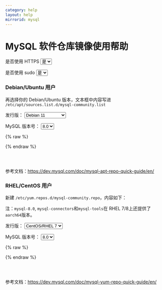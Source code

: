 ```yaml
---
category: help
layout: help
mirrorid: mysql
---
```


# MySQL 软件仓库镜像使用帮助

<form class="form-inline">
<div class="form-group">
	<label>是否使用 HTTPS</label>
	<select id="http-select" class="form-control content-select" data-target="#content-0,#content-1">
	  <option data-http_protocol="https://" selected>是</option>
	  <option data-http_protocol="http://">否</option>
	</select>
</div>
</form>


<form class="form-inline">
<div class="form-group">
	<label>是否使用 sudo</label>
	<select id="sudo-select" class="form-control content-select" data-target="#content-0,#content-1">
	  <option data-sudo="sudo " selected>是</option>
	  <option data-sudo="">否</option>
	</select>
</div>
</form>



### Debian/Ubuntu 用户

再选择你的 Debian/Ubuntu 版本，文本框中内容写进 `/etc/apt/sources.list.d/mysql-community.list`



<form class="form-inline">
<div class="form-group">
  <label>发行版：</label>
    <select id="select-0-0" class="form-control content-select" data-target="#content-0">
      <option data-os_name="debian" data-release_name="bullseye" selected>Debian 11</option>
      <option data-os_name="debian" data-release_name="buster">Debian 10</option>
      <option data-os_name="debian" data-release_name="stretch">Debian 9</option>
      <option data-os_name="debian" data-release_name="jessie">Debian 8</option>
      <option data-os_name="ubuntu" data-release_name="jammy">Ubuntu 22.04 LTS</option>
      <option data-os_name="ubuntu" data-release_name="focal">Ubuntu 20.04 LTS</option>
      <option data-os_name="ubuntu" data-release_name="bionic">Ubuntu 18.04 LTS</option>
      <option data-os_name="ubuntu" data-release_name="xenial">Ubuntu 16.04 LTS</option>
    </select>
</div>
</form>

<form class="form-inline">
<div class="form-group">
  <label>MySQL 版本号：</label>
    <select id="select-0-1" class="form-control content-select" data-target="#content-0">
      <option data-version="8.0" selected>8.0</option>
      <option data-version="5.7">5.7</option>
      <option data-version="5.6">5.6</option>
    </select>
</div>
</form>

{% raw %}
<script id="template-0" type="x-tmpl-markup">
deb {{http_protocol}}{{mirror}}/apt/{{os_name}} {{release_name}} mysql-{{version}} mysql-tools
</script>
{% endraw %}

<p></p>

<pre>
<code id="content-0" class="language-properties" data-template="#template-0" data-select="#http-select,#sudo-select,#select-0-0,#select-0-1">
</code>
</pre>


参考文档：https://dev.mysql.com/doc/mysql-apt-repo-quick-guide/en/

### RHEL/CentOS 用户

新建 `/etc/yum.repos.d/mysql-community.repo`，内容如下：

注：`mysql-8.0`, `mysql-connectors`和`mysql-tools`在 RHEL 7/8上还提供了`aarch64`版本。




<form class="form-inline">
<div class="form-group">
  <label>发行版：</label>
    <select id="select-1-0" class="form-control content-select" data-target="#content-1">
      <option data-release_name="el7" selected>CentOS/RHEL 7</option>
    </select>
</div>
</form>

<form class="form-inline">
<div class="form-group">
  <label>MySQL 版本号：</label>
    <select id="select-1-1" class="form-control content-select" data-target="#content-1">
      <option data-version="8.0" selected>8.0</option>
      <option data-version="5.7">5.7</option>
      <option data-version="5.6">5.6</option>
    </select>
</div>
</form>

{% raw %}
<script id="template-1" type="x-tmpl-markup">
[mysql-connectors-community]
name=MySQL Connectors Community
baseurl={{http_protocol}}{{mirror}}/yum/mysql-connectors-community-{{release_name}}-$basearch/
enabled=1
gpgcheck=1
gpgkey=https://repo.mysql.com/RPM-GPG-KEY-mysql

[mysql-tools-community]
name=MySQL Tools Community
baseurl={{http_protocol}}{{mirror}}/yum/mysql-tools-community-{{release_name}}-$basearch/
enabled=1
gpgcheck=1
gpgkey=https://repo.mysql.com/RPM-GPG-KEY-mysql

[mysql-{{version}}-community]
name=MySQL {{version}} Community Server
baseurl={{http_protocol}}{{mirror}}/yum/mysql-{{version}}-community-{{release_name}}-$basearch/
enabled=1
gpgcheck=1
gpgkey=https://repo.mysql.com/RPM-GPG-KEY-mysql
</script>
{% endraw %}

<p></p>

<pre>
<code id="content-1" class="language-ini" data-template="#template-1" data-select="#http-select,#sudo-select,#select-1-0,#select-1-1">
</code>
</pre>


参考文档：https://dev.mysql.com/doc/mysql-yum-repo-quick-guide/en/

